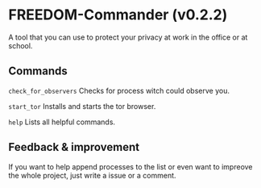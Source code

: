 # FREEDOM-Commander (v0.2.2)
A tool that you can use to protect your privacy at work in the office or at school.

## Commands
`check_for_observers` Checks for process witch could observe you.

`start_tor` Installs and starts the tor browser.

`help` Lists all helpful commands.

## Feedback & improvement
If you want to help append processes to the list or even want to impreove the whole project, just write a issue or a comment.
